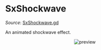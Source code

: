 # SxShockwave

*Source*: [SxShockwave.gd](../../../nodes/fx/screen-effects/SxShockwave/SxShockwave.gd)

An animated shockwave effect.

<p align="center">
    <img src="../../images/nodes/SxShockwave.gif" alt="preview" />
</p>